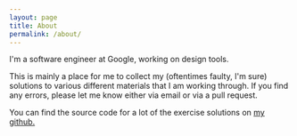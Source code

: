 ```yaml
---
layout: page
title: About
permalink: /about/
---
```

I'm a software engineer at Google, working on design tools. 

This is mainly a place for me to collect my (oftentimes faulty, I'm sure) solutions to various different materials that I am working through. If you find any errors, please let me know either via email or via a pull request. 

You can find the source code for a lot of the exercise solutions on [my github.](https://github.com/kevinlindkvist/)
